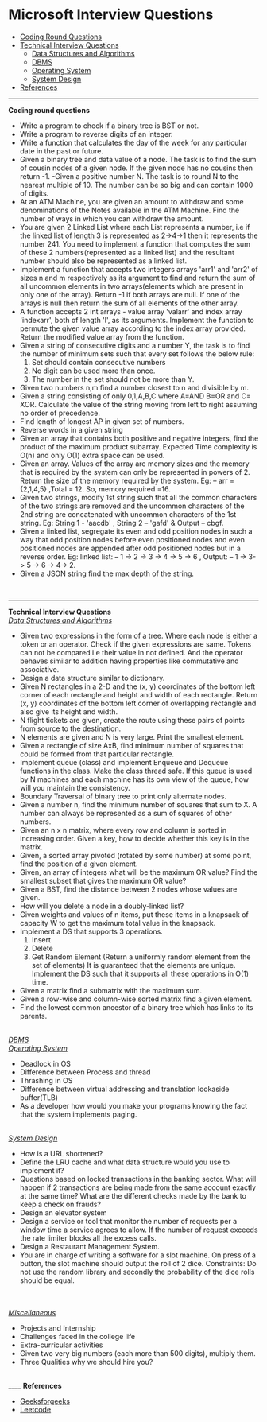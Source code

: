 
# Microsoft Interview Questions
* [Coding Round Questions](#coding)
* [Technical Interview Questions](#tech)
   * [Data Structures and Algorithms](#dsalg)
   * [DBMS](#dbms)
   * [Operating System](#os)
   * [System Design](#design)
* [References](#ref)

____
<b name="coding">Coding round questions</b><br/>

- Write a program to check if a binary tree is BST or not.
- Write a program to reverse digits of an integer.
- Write a function that calculates the day of the week for any particular date in the past or future.
- Given a binary tree and data value of a node. The task is to find the sum of cousin nodes of a given node. If the given node has no cousins then return -1.
-Given a positive number N. The task is to round N to the nearest multiple of 10. The number can be so big and can contain 1000 of digits.
- At an ATM Machine, you are given an amount to withdraw and some denominations of the Notes available in the ATM Machine. Find the number of ways in which you can withdraw the amount.
- You are given 2 Linked List where each List represents a number, i.e if the linked list of length 3 is represented as 2->4->1 then it represents the number 241. You need to implement a function that computes the sum of these 2 numbers(represented as a linked list) and the resultant number should also be represented as a linked list.
- Implement a function that accepts two integers arrays 'arr1' and 'arr2' of sizes n and m respectively as its argument to find and return the sum of all uncommon elements in two arrays(elements which are present in only one of the array). Return -1 if both arrays are null. If one of the arrays is null then return the sum of all elements of the other array.
- A function accepts 2 int arrays - value array 'valarr' and index array 'indexarr', both of length 'l', as its arguments. Implement the function to permute the given value array according to the index array provided. Return the modified value array from the function.
- Given a string of consecutive digits and a number Y, the task is to find the number of minimum sets such that every set follows the below rule:
    1. Set should contain consecutive numbers
    1. No digit can be used more than once.
    1. The number in the set should not be more than Y.
- Given two numbers n,m find a number closest to n and divisible by m.
- Given a string consisting of only 0,1,A,B,C where A=AND B=OR and C=
XOR. Calculate the value of the string moving from left to right assuming no order of precedence.
- Find length of longest AP in given set of numbers.
- Reverse words in a given string
- Given an array that contains both positive and negative integers, find the product of the maximum product subarray. Expected Time complexity is O(n) and only O(1) extra space can be used.
- Given an array. Values of the array are memory sizes and the memory that is required by the system can only be represented in powers of 2. Return the size of the memory required by the system. Eg: – arr = {2,1,4,5} ,Total = 12. So, memory required =16.
- Given two strings, modify 1st string such that all the common characters of the two strings are removed and the uncommon characters of the 2nd string are concatenated with uncommon characters of the 1st string. Eg: String 1 - 'aacdb' , String 2 – 'gafd' & Output – cbgf.
- Given a linked list, segregate its even and odd position nodes in such a way that odd position nodes before even positioned nodes and even positioned nodes are appended after odd positioned nodes but in a reverse order. Eg: linked list: – 1 -> 2 -> 3 -> 4 -> 5 -> 6 , Output: – 1 -> 3-> 5 -> 6 -> 4-> 2.
- Given a JSON string find the max depth of the string.


</br>

----
<b name="tech">Technical Interview Questions</b>
<br/>
<i><u name="dsalg">Data Structures and Algorithms</u></i>

- Given two expressions in the form of a tree. Where each node is either a token or an operator. Check if the given expressions are same. Tokens can not be compared i.e their value in not defined. And the operator behaves similar to addition having properties like commutative and associative.
- Design a data structure similar to dictionary.
- Given N rectangles in a 2-D and the (x, y) coordinates of the bottom left corner of each rectangle and height and width of each rectangle. Return (x, y) coordinates of the bottom left corner of overlapping rectangle and also give its height and width.
- N flight tickets are given, create the route using these pairs of points from source to the destination.
- N elements are given and N is very large. Print the smallest element.
- Given a rectangle of size AxB, find minimum number of squares that could be formed from that particular rectangle.
- Implement queue (class) and implement Enqueue and Dequeue functions in the class. Make the class thread safe. If this queue is used by N machines and each machine has its own view of the queue, how will you maintain the consistency.
- Boundary Traversal of binary tree to print only alternate nodes.
- Given a number n, find the minimum number of squares that sum to X. A number can always be represented as a sum of squares of other numbers.
- Given an n x n matrix, where every row and column is sorted in increasing order. Given a key, how to decide whether this key is in the matrix.
- Given, a sorted array pivoted (rotated by some number) at some point, find the position of a given element.
- Given, an array of integers what will be the maximum OR value? Find the smallest subset that gives the maximum OR value?
- Given a BST, find the distance between 2 nodes whose values are given.
- How will you delete a node in a doubly-linked list?
- Given weights and values of n items, put these items in a knapsack of capacity W to get the maximum total value in the knapsack.
- Implement a DS that supports 3 operations.
    1. Insert
    2. Delete
    3. Get Random Element (Return a uniformly random element from the set of elements)
  It is guaranteed that the elements are unique. Implement the DS such that it supports all these operations in O(1) time.    
- Given a matrix find a submatrix with the maximum sum. 
- Given a row-wise and column-wise sorted matrix find a given element. 
- Find the lowest common ancestor of a binary tree which has links to its parents.


<br/>
<i><u name="dbms">DBMS</u></i>

<br/>
<i><u name="os">Operating System</u></i>

- Deadlock in OS
- Difference between Process and thread
- Thrashing in OS
- Difference between virtual addressing and translation lookaside buffer(TLB)
- As a developer how would you make your programs knowing the fact that the system implements paging.

<br/>
<i><u name="design">System Design</u></i>

- How is a URL shortened?  
- Define the LRU cache and what data structure would you use to implement it?
- Questions based on locked transactions in the banking sector. What will happen if 2 transactions are being made from the same account exactly at the same time? What are the different checks made by the bank to keep a check on frauds?
- Design an elevator system
- Design a service or tool that monitor the number of requests per a window time a service agrees to allow. If the number of request exceeds the rate limiter blocks all the excess calls.
- Design a Restaurant Management System.
- You are in charge of writing a software for a slot machine. On press of a button, the slot machine should output the roll of 2 dice. Constraints: Do not use the random library and secondly the probability of the dice rolls should be equal.


<br/>
<br/>
<i><u name="misc">Miscellaneous</u></i>

- Projects and Internship
- Challenges faced in the college life
- Extra-curricular activities
- Given two very big numbers (each more than 500 digits), multiply them.
- Three Qualities why we should hire you?
</br>
____
<b name="ref">References</b><br/>

- [Geeksforgeeks](http://www.geeksforgeeks.org/)
- [Leetcode](https://leetcode.com/)

